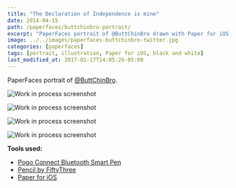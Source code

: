 ```yaml
---
title: "The Declaration of Independence is mine"
date: 2014-04-15
path: /paperfaces/buttchinbro-portrait/
excerpt: "PaperFaces portrait of @ButtChinBro drawn with Paper for iOS on an iPad."
image: ../../images/paperfaces-buttchinbro-twitter.jpg
categories: [paperfaces]
tags: [portrait, illustration, Paper for iOS, black and white]
last_modified_at: 2017-01-17T14:05:26-05:00
---
```


PaperFaces portrait of [@ButtChinBro](https://twitter.com/ButtChinBro).

![Work in process screenshot](../../images/paperfaces-buttchinbro-process-1-lg.jpg)

![Work in process screenshot](../../images/paperfaces-buttchinbro-process-2-lg.jpg)

![Work in process screenshot](../../images/paperfaces-buttchinbro-process-3-lg.jpg)

![Work in process screenshot](../../images/paperfaces-buttchinbro-process-4-lg.jpg)

**Tools used:**

- [Pogo Connect Bluetooth Smart Pen](https://www.amazon.com/gp/product/B009K448L4/ref=as_li_ss_tl?ie=UTF8&camp=1789&creative=390957&creativeASIN=B009K448L4&linkCode=as2&tag=mademist-20)
- [Pencil by FiftyThree](https://amzn.to/35tCkJW)
- [Paper for iOS](https://paper.bywetransfer.com/)

